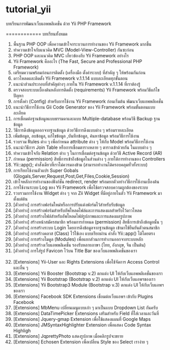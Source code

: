 tutorial_yii
============

บทเรียนการพัฒนาเว็บแอพพลิเคชั่น ด้วย Yii PHP Framework

============
บทเรียนทั้งหมด<br>
1.	พื้นฐาน PHP OOP เพื่อความเข้าใจกระบวนการทำงานของ Yii Framework มากขึ้น<br>
2.	ทำความเข้าใจกับแนวคิด MVC (Model-View-Controller) กันซะก่อน<br>
3.	PHP OOP และแนวคิด MVC เกี่ยวข้องกับ Yii Framework อย่างไร <br>
4.	Yii Framework คืออะไร (The Fast, Secure and Professional PHP Framework)<br>
5.	เตรียมความพร้อมก่อนการติดตั้ง (เครื่องมือ ตั้งค่าระบบ) ที่สำคัญ ๆ ให้พร้อมกันก่อน<br>
6.	ดาวโหลดและติดตั้ง Yii Framework v.1.1.14 แบบละเอียดทุกขั้นตอน<br>
7.	แนะนำส่วนประกอบที่สำคัญต่างๆ ภายใน Yii Framework v.1.1.14 ที่เราต้องรู้<br>
8.	ตรวจสอบระบบเบื้องต้นหลังการติดตั้ง (requirements) Yii Framework พร้อมวิธีแก้ไขปัญหา<br>
9.	การตั้งค่า (Config) สำหรับการใช้งาน Yii Framework ก่อนเริ่มต้น พัฒนาเว็บแอพพลิเคชั่น<br>
10.	แนะนำวิธีการใช้งาน Gii Code Generator ของ Yii Framework พร้อมขั้นตอนแบบละเอียด<br>
11.	การเชื่อมต่อฐานข้อมูลแบบธรรมดาและแบบ Multiple-database พร้อมวิธี Backup ฐานข้อมูล<br>
12.	วิธีการดึงข้อมูลออกจากฐานข้อมูล ด้วยวิธีการดึงแบบต่าง ๆ  พร้อมรายละเอียด<br>
13.	เพิ่มข้อมูล, ลบข้อมูล, แก้ไขข้อมูล ,บันทึกข้อมูล, ค้นหาข้อมูล พร้อมวิธีการใช้งาน<br>
14.	รวบรวม Rules ต่าง ๆ เพื่อกำหนด attribute ต่าง ๆ ให้กับ Model พร้อมวิธีการใช้งาน<br>
15.	แนะนำวิธีการ Join Table หรือการเชื่อมตารางหลาย ๆ ตารางเข้าด้วยกัน ในแบบต่าง ๆ<br> 
16.	ทำความเข้าใจกับ Relation ต่าง ๆ ในการเชื่อมต่อฐานข้อมูล ด้วยวิธี Active Record (AR)<br>
17.	กำหนด (permission) สิทธิ์การเข้าถึงข้อมูลในส่วนต่าง ๆ ภายใต้การทำงานของ Controllers<br>
18.	Yii::app(); คำสั่งเดียวที่เราไม่ควรมองข้าม (สามารถทำงานได้ครอบคลุมทั่วทั้งระบบ)<br>
19.	การเรียกใช้งานตัวแปร Super Gobals (Glogals,Server,Request,Post,Get,Files,Cookie,Session)<br>
20.	เข้าใจหลักการทำงานของฟังก์ชั่น redirect, render พร้อมยกตัวอย่างวิธีการใช้งานเบื้องต้น<br>
21.	การใช้งานระบบ Log ของ Yii Framework เพื่อใช้ตรวจสอบความถูกต้องของระบบ<br>
22.	รวบรวมการใช้งาน Widget ต่าง ๆ จาก Zii Widget ที่มีอยู่ภายในตัว Yii Framework มาตั้งแต่ต้น  <br>
23.	[ตัวอย่าง] การสร้างฟอร์มใหม่หรือการปรับแต่งฟอร์มไว้สำหรับรับข้อมูล<br>
24.	[ตัวอย่าง] การสร้างฟอร์มสำหรับอัพโหลดไฟล์และการแสดงผลสำหรับไว้ดาวโหลด<br>
25.	[ตัวอย่าง] การสร้างไฟล์สำหรับอัพโหลดไฟล์รูปภาพและการแสดงผลรูปภาพ<br>
26.	[ตัวอย่าง] สร้างหน้าสมัครสมาชิก พร้อมการกำหนด (permission) สิทธิ์การเข้าถึงข้อมูลนั้น ๆ<br>
27.	[ตัวอย่าง] การสร้างระบบ Login โดยการดึงข้อมูลจากฐานข้อมูล เข้ามาใช้ยืนยันตัวตนสมาชิก<br>
28.	[ตัวอย่าง] การสร้างคลาส (Class) ไว้ใช้เอง แบบเรียกผ่าน คำสั่ง Yii::app() ได้โดยตรง<br>
29.	[ตัวอย่าง] การสร้างโมดูล (Modules) เพื่อแยกส่วนการทำงานออกจากระบบหลัก<br>
30.	[ตัวอย่าง] การสร้างเว็บแอพพลิเคชั่น รองรับหลายภาษา (ไทย, อังกฤษ, จีน เป็นต้น)<br>
31.	[ตัวอย่าง] การใส่รูป Favicon ไว้บน Title Bar ของเว็บแอพพลิเคชั่นของเรา<br><br>
32.	[Extensions] Yii-User และ Rights Extensions เพื่อใช้จัดการ Access Control และอื่น ๆ<br>
33.	[Extensions] Yii Booster (Bootstrap v.2) ตกแต่ง UI ให้กับเว็บแอพพลิเคชั่นของเรา<br>
34.	[Extensions] Yii Bootstrap (Bootstrap v.2) ตกแต่ง UI ให้กับเว็บแอพฯของเรา<br>
35.	[Extensions] Yii Bootstrap3 Module (Bootstrap v.3) ตกแต่ง UI ให้กับเว็บแอพฯของเรา<br>
36.	[Extensions] Facebook SDK Extensions เชื่อมต่อเว็บแอพฯ เข้ากับ Plugins Facebook<br>
37.	[Extensions] MbMenu เปลี่ยนเมนูแบบเก่า ๆ มาเป็นแบบ Dropdown List กันครับ<br>
38.	[Extensions] DataTimePicker Extensions เสริมสำหรับ Field ที่ใส่เวลาและวันที่ <br>
39.	[Extensions] Jquery-gmap Extension เพื่อใช้แสดงแผนที่ Google Maps<br> 
40.	[Extensions] JMSyntaxHighlighter Extension เพื่อแสดง Code Syntax Highligh <br>
41.	[Extensions] JqprettyPhoto แสดงรูปภาพ เมื่อคลิกรูปจะขยาย<br> 
42.	[Extensions] Echosen Extension เพื่อเปลี่ยน Style ของ Select เราง่าย ๆ<br>
